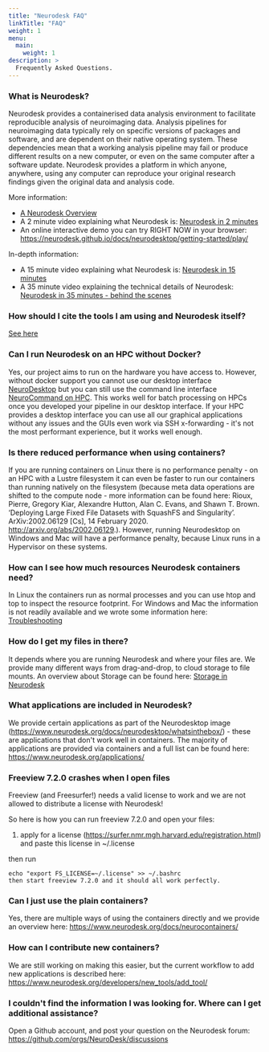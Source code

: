 ```yaml
---
title: "Neurodesk FAQ"
linkTitle: "FAQ"
weight: 1
menu:
  main:
    weight: 1
description: >
  Frequently Asked Questions.
---
```


### What is Neurodesk?
Neurodesk provides a containerised data analysis environment to facilitate reproducible analysis of neuroimaging data. Analysis pipelines for neuroimaging data typically rely on specific versions of packages and software, and are dependent on their native operating system. These dependencies mean that a working analysis pipeline may fail or produce different results on a new computer, or even on the same computer after a software update. Neurodesk provides a platform in which anyone, anywhere, using any computer can reproduce your original research findings given the original data and analysis code. 

More information: 
- [A Neurodesk Overview](/docs/overview/)
- A 2 minute video explaining what Neurodesk is: [Neurodesk in 2 minutes](https://www.youtube.com/watch?v=JLv_5fycugw)
- An online interactive demo you can try RIGHT NOW in your browser: https://neurodesk.github.io/docs/neurodesktop/getting-started/play/

In-depth information:
- A 15 minute video explaining what Neurodesk is: [Neurodesk in 15 minutes](https://youtu.be/2ATgTOsiGdY)
- A 35 minute video explaining the technical details of Neurodesk: [Neurodesk in 35 minutes - behind the scenes](https://youtu.be/V5gAA9NiX_s)

### How should I cite the tools I am using and Neurodesk itself?
[See here](/docs/how-to-cite-us)

### Can I run Neurodesk on an HPC without Docker?
Yes, our project aims to run on the hardware you have access to. However, without docker support you cannot use our desktop interface [NeuroDesktop](/docs/neurodesktop/getting-started) but you can still use the command line interface [NeuroCommand on HPC](https://www.neurodesk.org/docs/neurocommand/getting-started/linux/#command-line-mode-eg-running-on-an-hpc-or-cvl). This works well for batch processing on HPCs once you developed your pipeline in our desktop interface. If your HPC provides a desktop interface you can use all our graphical applications without any issues and the GUIs even work via SSH x-forwarding - it's not the most performant experience, but it works well enough.

### Is there reduced performance when using containers?
If you are running containers on Linux there is no performance penalty - on an HPC with a Lustre filesystem it can even be faster to run our containers than running natively on the filesystem (because meta data operations are shifted to the compute node - more information can be found here: Rioux, Pierre, Gregory Kiar, Alexandre Hutton, Alan C. Evans, and Shawn T. Brown. ‘Deploying Large Fixed File Datasets with SquashFS and Singularity’. ArXiv:2002.06129 [Cs], 14 February 2020. http://arxiv.org/abs/2002.06129.). However, running Neurodesktop on Windows and Mac will have a performance penalty, because Linux runs in a Hypervisor on these systems.   

### How can I see how much resources Neurodesk containers need?
In Linux the containers run as normal processes and you can use htop and top to inspect the resource footprint. For Windows and Mac the information is not readily available and we wrote some information here: [Troubleshooting](https://www.neurodesk.org/docs/neurodesktop/troubleshooting/#i-got-an-error-message-x-killed)

### How do I get my files in there?
It depends where you are running Neurodesk and where your files are. We provide many different ways from drag-and-drop, to cloud storage to file mounts. An overview about Storage can be found here: [Storage in Neurodesk](https://www.neurodesk.org/docs/neurodesktop/storage/)

### What applications are included in Neurodesk?
We provide certain applications as part of the Neurodesktop image (https://www.neurodesk.org/docs/neurodesktop/whatsinthebox/) - these are applications that don't work well in containers. The majority of applications are provided via containers and a full list can be found here: https://www.neurodesk.org/applications/

### Freeview 7.2.0 crashes when I open files
Freeview (and Freesurfer!) needs a valid license to work and we are not allowed to distribute a license with Neurodesk!

So here is how you can run freeview 7.2.0 and open your files:

1) apply for a license (https://surfer.nmr.mgh.harvard.edu/registration.html) and paste this license in ~/.license

then run
```
echo "export FS_LICENSE=~/.license" >> ~/.bashrc
then start freeview 7.2.0 and it should all work perfectly.
```

### Can I just use the plain containers?
Yes, there are multiple ways of using the containers directly and we provide an overview here: https://www.neurodesk.org/docs/neurocontainers/

### How can I contribute new containers?
We are still working on making this easier, but the current workflow to add new applications is described here: https://www.neurodesk.org/developers/new_tools/add_tool/

### I couldn't find the information I was looking for. Where can I get additional assistance?
Open a Github account, and post your question on the Neurodesk forum:
https://github.com/orgs/NeuroDesk/discussions
